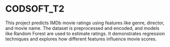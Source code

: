 # CODSOFT_T2
This project predicts IMDb movie ratings using features like genre, director, and movie name. The dataset is preprocessed and encoded, and models like Random Forest are used to estimate ratings. It demonstrates regression techniques and explores how different features influence movie scores.
